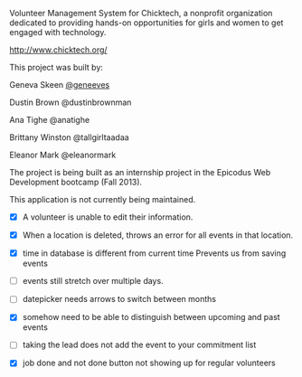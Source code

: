 Volunteer Management System for Chicktech, a nonprofit organization dedicated to providing hands-on opportunities for girls and women to get engaged with technology.

http://www.chicktech.org/

This project was built by:

Geneva Skeen     <a href="https://twitter.com/geneeves">@geneeves</a>

Dustin Brown     @dustinbrownman

Ana Tighe        @anatighe

Brittany Winston @tallgirltaadaa

Eleanor Mark     @eleanormark

The project is being built as an internship project in the Epicodus Web Development bootcamp (Fall 2013).

This application is not currently being maintained.


- [x] A volunteer is unable to edit their information.
- [x] When a location is deleted, throws an error for all events in that location.
- [x] time in database is different from current time Prevents us from saving events
- [ ] events still stretch over multiple days.
- [ ] datepicker needs arrows to switch between months
- [x] somehow need to be able to distinguish between upcoming and past events 
- [ ] taking the lead does not add the event to your commitment list
- [x] job done and not done button not showing up for regular volunteers





